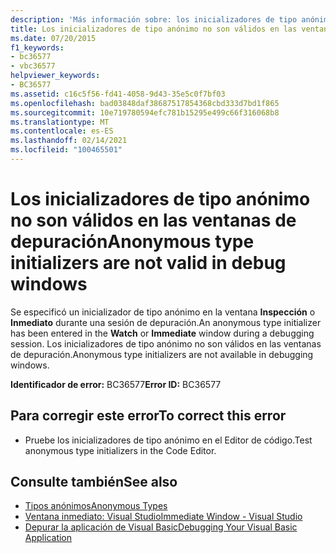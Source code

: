 ```yaml
---
description: 'Más información sobre: los inicializadores de tipo anónimo no son válidos en las ventanas de depuración'
title: Los inicializadores de tipo anónimo no son válidos en las ventanas de depuración
ms.date: 07/20/2015
f1_keywords:
- bc36577
- vbc36577
helpviewer_keywords:
- BC36577
ms.assetid: c16c5f56-fd41-4058-9d43-35e5c0f7bf03
ms.openlocfilehash: bad03848daf38687517854368cbd333d7bd1f865
ms.sourcegitcommit: 10e719780594efc781b15295e499c66f316068b8
ms.translationtype: MT
ms.contentlocale: es-ES
ms.lasthandoff: 02/14/2021
ms.locfileid: "100465501"
---
```

# <a name="anonymous-type-initializers-are-not-valid-in-debug-windows"></a><span data-ttu-id="59296-103">Los inicializadores de tipo anónimo no son válidos en las ventanas de depuración</span><span class="sxs-lookup"><span data-stu-id="59296-103">Anonymous type initializers are not valid in debug windows</span></span>

<span data-ttu-id="59296-104">Se especificó un inicializador de tipo anónimo en la ventana **Inspección** o **Inmediato** durante una sesión de depuración.</span><span class="sxs-lookup"><span data-stu-id="59296-104">An anonymous type initializer has been entered in the **Watch** or **Immediate** window during a debugging session.</span></span> <span data-ttu-id="59296-105">Los inicializadores de tipo anónimo no son válidos en las ventanas de depuración.</span><span class="sxs-lookup"><span data-stu-id="59296-105">Anonymous type initializers are not available in debugging windows.</span></span>  
  
 <span data-ttu-id="59296-106">**Identificador de error:** BC36577</span><span class="sxs-lookup"><span data-stu-id="59296-106">**Error ID:** BC36577</span></span>  
  
## <a name="to-correct-this-error"></a><span data-ttu-id="59296-107">Para corregir este error</span><span class="sxs-lookup"><span data-stu-id="59296-107">To correct this error</span></span>  
  
- <span data-ttu-id="59296-108">Pruebe los inicializadores de tipo anónimo en el Editor de código.</span><span class="sxs-lookup"><span data-stu-id="59296-108">Test anonymous type initializers in the Code Editor.</span></span>  
  
## <a name="see-also"></a><span data-ttu-id="59296-109">Consulte también</span><span class="sxs-lookup"><span data-stu-id="59296-109">See also</span></span>

- [<span data-ttu-id="59296-110">Tipos anónimos</span><span class="sxs-lookup"><span data-stu-id="59296-110">Anonymous Types</span></span>](../programming-guide/language-features/objects-and-classes/anonymous-types.md)
- [<span data-ttu-id="59296-111">Ventana inmediato: Visual Studio</span><span class="sxs-lookup"><span data-stu-id="59296-111">Immediate Window - Visual Studio</span></span>](/visualstudio/ide/reference/immediate-window)
- [<span data-ttu-id="59296-112">Depurar la aplicación de Visual Basic</span><span class="sxs-lookup"><span data-stu-id="59296-112">Debugging Your Visual Basic Application</span></span>](/visualstudio/debugger/debugger-basics)
